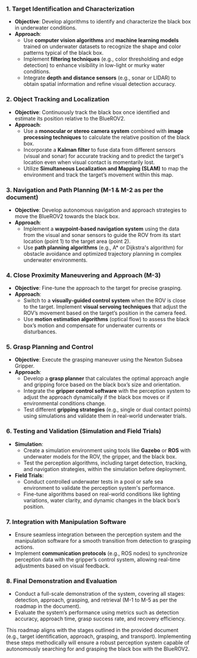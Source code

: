 ### 1. **Target Identification and Characterization**
   - **Objective**: Develop algorithms to identify and characterize the black box in underwater conditions.
   - **Approach**:
     - Use **computer vision algorithms** and **machine learning models** trained on underwater datasets to recognize the shape and color patterns typical of the black box.
     - Implement **filtering techniques** (e.g., color thresholding and edge detection) to enhance visibility in low-light or murky water conditions.
     - Integrate **depth and distance sensors** (e.g., sonar or LIDAR) to obtain spatial information and refine visual detection accuracy.

### 2. **Object Tracking and Localization**
   - **Objective**: Continuously track the black box once identified and estimate its position relative to the BlueROV2.
   - **Approach**:
     - Use a **monocular or stereo camera system** combined with **image processing techniques** to calculate the relative position of the black box.
     - Incorporate a **Kalman filter** to fuse data from different sensors (visual and sonar) for accurate tracking and to predict the target's location even when visual contact is momentarily lost.
     - Utilize **Simultaneous Localization and Mapping (SLAM)** to map the environment and track the target’s movement within this map.

### 3. **Navigation and Path Planning (M-1 & M-2 as per the document)**
   - **Objective**: Develop autonomous navigation and approach strategies to move the BlueROV2 towards the black box.
   - **Approach**:
     - Implement a **waypoint-based navigation system** using the data from the visual and sonar sensors to guide the ROV from its start location (point 1) to the target area (point 2).
     - Use **path planning algorithms** (e.g., A* or Dijkstra's algorithm) for obstacle avoidance and optimized trajectory planning in complex underwater environments.

### 4. **Close Proximity Maneuvering and Approach (M-3)**
   - **Objective**: Fine-tune the approach to the target for precise grasping.
   - **Approach**:
     - Switch to a **visually-guided control system** when the ROV is close to the target. Implement **visual servoing techniques** that adjust the ROV’s movement based on the target’s position in the camera feed.
     - Use **motion estimation algorithms** (optical flow) to assess the black box’s motion and compensate for underwater currents or disturbances.

### 5. **Grasp Planning and Control**
   - **Objective**: Execute the grasping maneuver using the Newton Subsea Gripper.
   - **Approach**:
     - Develop a **grasp planner** that calculates the optimal approach angle and gripping force based on the black box’s size and orientation.
     - Integrate the **gripper control software** with the perception system to adjust the approach dynamically if the black box moves or if environmental conditions change.
     - Test different **gripping strategies** (e.g., single or dual contact points) using simulations and validate them in real-world underwater trials.

### 6. **Testing and Validation (Simulation and Field Trials)**
   - **Simulation**:
     - Create a simulation environment using tools like **Gazebo** or **ROS** with underwater models for the ROV, the gripper, and the black box.
     - Test the perception algorithms, including target detection, tracking, and navigation strategies, within the simulation before deployment.
   - **Field Trials**:
     - Conduct controlled underwater tests in a pool or safe sea environment to validate the perception system's performance.
     - Fine-tune algorithms based on real-world conditions like lighting variations, water clarity, and dynamic changes in the black box’s position.

### 7. **Integration with Manipulation Software**
   - Ensure seamless integration between the perception system and the manipulation software for a smooth transition from detection to grasping actions.
   - Implement **communication protocols** (e.g., ROS nodes) to synchronize perception data with the gripper’s control system, allowing real-time adjustments based on visual feedback.

### 8. **Final Demonstration and Evaluation**
   - Conduct a full-scale demonstration of the system, covering all stages: detection, approach, grasping, and retrieval (M-1 to M-5 as per the roadmap in the document).
   - Evaluate the system’s performance using metrics such as detection accuracy, approach time, grasp success rate, and recovery efficiency.

This roadmap aligns with the stages outlined in the provided document (e.g., target identification, approach, grasping, and transport). Implementing these steps methodically will ensure a robust perception system capable of autonomously searching for and grasping the black box with the BlueROV2.
